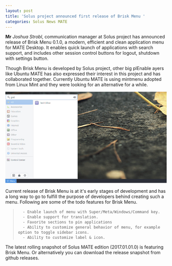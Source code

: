```yaml
---
layout: post
title: 'Solus project announced first release of Brisk Menu '
categories: Solus News MATE
---
```


**Mr** *Joshua Strobl*, communication manager at Solus project has announced release of Brisk Menu 0.1.0, a modern, efficient and clean application menu for MATE Desktop. It enables quick launch of applications with search support, and includes other session control buttons for logout, shutdown with settings button.

Though Brisk Menu is developed by Solus project, other big plEnable ayers like Ubuntu MATE has also expressed their interest in this project and has collaborated together. Currently Ubuntu MATE is using mintmenu adopted from Linux Mint and they were looking for an alternative for a while.

![Brisk Menu in Solus MATE Edition](/assets/images/Brisk_Menu_0.1.0.jpg)

Current release of Brisk Menu is at it's early stages of development and has a long way to go to fulfill the purpose of developers behind creating such a menu. Following are some of the todo features for Brisk Menu.

>       - Enable launch of menu with Super/Meta/Windows/Command key.
>       - Enable support for translation.
>       - Favorite sections to pin applications
>       - Ability to customize general behavior of menu, for example option to toggle sidebar icons.
>       - Ability to customize label & icon.

The latest rolling snapshot of Solus MATE edition (2017.01.01.0) is featuring Brisk Menu. Or alternatively you can download the release snapshot from github releases.

